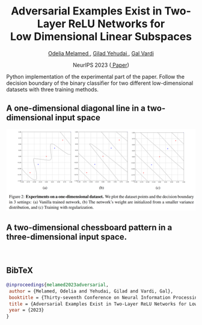 <h1 align=center> Adversarial Examples Exist in Two-Layer ReLU Networks for <br> Low Dimensional Linear Subspaces </h1> 
<p align=center><a href=https://odeliamel.github.io/odeliamelamed> Odelia Melamed </a>, <a href=https://sites.google.com/view/gyehudai/home> Gilad Yehudai </a>, <a href=https://sites.google.com/view/galvardi/home> Gal Vardi </a></p>
<p align=center>NeurIPS 2023 (<a href=https://openreview.net/pdf?id=pJbEXBBN88> Paper</a>)</p>




Python implementation of the experimental part of the paper. Follow the decision boundary of the binary classifier for two different low-dimensional datasets with three training methods.

## A one-dimensional diagonal line in a two-dimensional input space
<picture>
 <source media="(prefers-color-scheme: dark)" srcset="neurips2023-1dim.PNG">
 <source media="(prefers-color-scheme: light)" srcset="neurips2023-1dim.PNG">
 <img alt="" src="neurips2023-1dim.PNG">
</picture>

## A two-dimensional chessboard pattern in a three-dimensional input space.
<picture>
 <source media="(prefers-color-scheme: dark)" srcset="neurips2023-2dim.PNG">
 <source media="(prefers-color-scheme: light)" srcset="neurips2023-2dim.PNG">
 <img alt="" src="neurips2023-2dim.PNGE">
</picture>

## BibTeX

```bib
@inproceedings{melamed2023adversarial,
 author = {Melamed, Odelia and Yehudai, Gilad and Vardi, Gal},
 booktitle = {Thirty-seventh Conference on Neural Information Processing Systems},
 title = {Adversarial Examples Exist in Two-Layer ReLU Networks for Low Dimensional Linear Subspaces},
 year = {2023}
}
```


